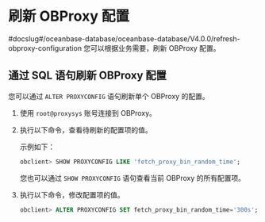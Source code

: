 # 刷新 OBProxy 配置
#docslug#/oceanbase-database/oceanbase-database/V4.0.0/refresh-obproxy-configuration
您可以根据业务需要，刷新 OBProxy 配置。

## 通过 SQL 语句刷新 OBProxy 配置

您可以通过 `ALTER PROXYCONFIG` 语句刷新单个 OBProxy 的配置。

1. 使用 `root@proxysys` 账号连接到 OBProxy。

2. 执行以下命令，查看待刷新的配置项的值。

   示例如下：

   ```sql
   obclient> SHOW PROXYCONFIG LIKE 'fetch_proxy_bin_random_time';
   ```

   您也可以通过 `SHOW PROXYCONFIG` 语句查看当前 OBProxy 的所有配置项。

3. 执行以下命令，修改配置项的值。

   ```sql
   obclient> ALTER PROXYCONFIG SET fetch_proxy_bin_random_time='300s';
   ```

